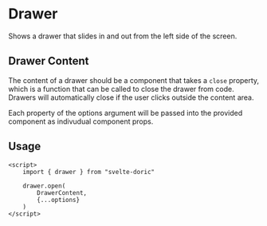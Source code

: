 # Drawer

Shows a drawer that slides in and out from the left side of the screen.

## Drawer Content
The content of a drawer should be a component that takes a `close` property,
which is a function that can be called to close the drawer from code. Drawers
will automatically close if the user clicks outside the content area.

Each property of the options argument will be passed into the provided
component as indivudual component props.

## Usage
```svelte
<script>
    import { drawer } from "svelte-doric"

    drawer.open(
        DrawerContent,
        {...options}
    )
</script>
```

